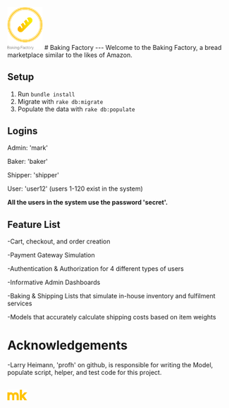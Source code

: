 <img src="bf_markup.png" width="80px" alt="BF">
# Baking Factory
---
Welcome to the Baking Factory, a bread marketplace similar to the likes of Amazon.

## Setup
1. Run `bundle install`
2. Migrate with `rake db:migrate`
3. Populate the data with `rake db:populate` 

## Logins 
Admin: 'mark'

Baker: 'baker'

Shipper: 'shipper'

User: 'user12' (users 1-120 exist in the system)

**All the users in the system use the password 'secret'.**

## Feature List 

-Cart, checkout, and order creation

-Payment Gateway Simulation 

-Authentication & Authorization for 4 different types of users 

-Informative Admin Dashboards 

-Baking & Shipping Lists that simulate in-house inventory and fulfilment services 

-Models that accurately calculate shipping costs based on item weights 

# Acknowledgements

-Larry Heimann, 'profh' on github, is responsible for writing the Model, populate script, helper, and test code for this project.

<br>
<img src="mk_markup.png" width="45px" alt="MK">
